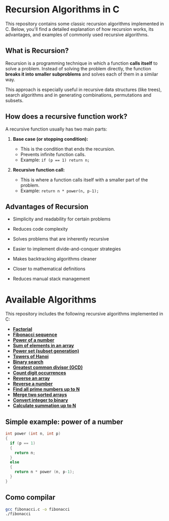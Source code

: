 # Recursion Algorithms in C

This repository contains some classic recursion algorithms implemented in C. Below, you'll find a detailed explanation of how recursion works, its advantages, and examples of commonly used recursive algorithms.

## What is Recursion?

Recursion is a programming technique in which a function **calls itself** to solve a problem. Instead of solving the problem directly, the function **breaks it into smaller subproblems** and solves each of them in a similar way.

This approach is especially useful in recursive data structures (like trees), search algorithms and in generating combinations, 
permutations and subsets.

## How does a recursive function work?

A recursive function usually has two main parts:

1. **Base case (or stopping condition):**
   - This is the condition that ends the recursion.
   - Prevents infinite function calls.
   - Example: `if (p == 1) return n;`

2. **Recursive function call:**
   - This is where a function calls itself with a smaller part of the problem.
   - Example: `return n * power(n, p-1);`

## Advantages of Recursion

- Simplicity and readability for certain problems  

- Reduces code complexity  

- Solves problems that are inherently recursive  

- Easier to implement divide-and-conquer strategies  

- Makes backtracking algorithms cleaner  

- Closer to mathematical definitions  

- Reduces manual stack management  

# Available Algorithms

This repository includes the following recursive algorithms implemented in C:

- **[Factorial](./fatorial.c)**
- **[Fibonacci sequence](./fibonacci.c)**
- **[Power of a number](./potencia.c)**
- **[Sum of elements in an array](./somaArray.c)**
- **[Power set (subset generation)](./conjuntoPotencia.c)**
- **[Towers of Hanoi](./hanoi.c)**
- **[Binary search](./buscaBinaria.c)**
- **[Greatest common divisor (GCD)](./calculaMDC.c)**
- **[Count digit occurrences](./contaNum.c)**
- **[Reverse an array](./inverteArray.c)**
- **[Reverse a number](./inverteNumero.c)**
- **[Find all prime numbers up to N](./primo.c)**
- **[Merge two sorted arrays](./uneArrays.c)**
- **[Convert integer to binary](./converteBinario.c)**
- **[Calculate summation up to N](./somatorio.c)**

## Simple example: power of a number

```c
int power (int n, int p)
{
  if (p == 1)
  {
    return n;
  }
  else
  {
    return n * power (n, p-1);
  }
}
```

## Como compilar

```bash
gcc fibonacci.c -o fibonacci
./fibonacci
```